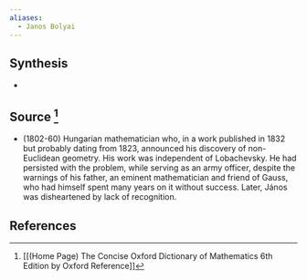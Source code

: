 ```yaml
---
aliases:
  - Janos Bolyai
---
```

## Synthesis
- 
## Source [^1]
- (1802-60) Hungarian mathematician who, in a work published in 1832 but probably dating from 1823, announced his discovery of non-Euclidean geometry. His work was independent of Lobachevsky. He had persisted with the problem, while serving as an army officer, despite the warnings of his father, an eminent mathematician and friend of Gauss, who had himself spent many years on it without success. Later, János was disheartened by lack of recognition.
## References

[^1]: [[(Home Page) The Concise Oxford Dictionary of Mathematics 6th Edition by Oxford Reference]]